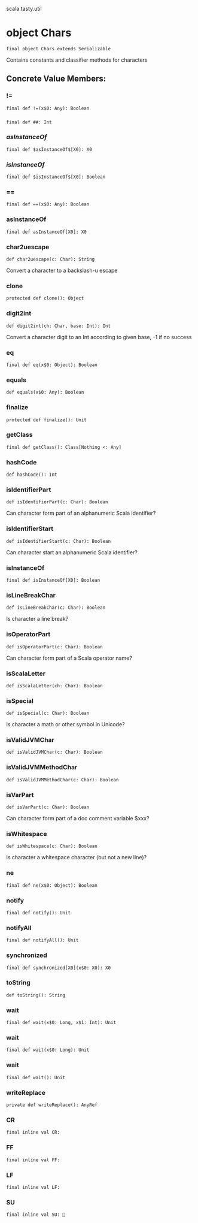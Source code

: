 scala.tasty.util
# object Chars

<pre><code class="language-scala" >final object Chars extends Serializable</pre></code>
Contains constants and classifier methods for characters

## Concrete Value Members:
### !=
<pre><code class="language-scala" >final def !=(x$0: Any): Boolean</pre></code>

### ##
<pre><code class="language-scala" >final def ##: Int</pre></code>

### $asInstanceOf$
<pre><code class="language-scala" >final def $asInstanceOf$[X0]: X0</pre></code>

### $isInstanceOf$
<pre><code class="language-scala" >final def $isInstanceOf$[X0]: Boolean</pre></code>

### ==
<pre><code class="language-scala" >final def ==(x$0: Any): Boolean</pre></code>

### asInstanceOf
<pre><code class="language-scala" >final def asInstanceOf[X0]: X0</pre></code>

### char2uescape
<pre><code class="language-scala" >def char2uescape(c: Char): String</pre></code>
Convert a character to a backslash-u escape

### clone
<pre><code class="language-scala" >protected def clone(): Object</pre></code>

### digit2int
<pre><code class="language-scala" >def digit2int(ch: Char, base: Int): Int</pre></code>
Convert a character digit to an Int according to given base,
-1 if no success

### eq
<pre><code class="language-scala" >final def eq(x$0: Object): Boolean</pre></code>

### equals
<pre><code class="language-scala" >def equals(x$0: Any): Boolean</pre></code>

### finalize
<pre><code class="language-scala" >protected def finalize(): Unit</pre></code>

### getClass
<pre><code class="language-scala" >final def getClass(): Class[Nothing <: Any]</pre></code>

### hashCode
<pre><code class="language-scala" >def hashCode(): Int</pre></code>

### isIdentifierPart
<pre><code class="language-scala" >def isIdentifierPart(c: Char): Boolean</pre></code>
Can character form part of an alphanumeric Scala identifier?

### isIdentifierStart
<pre><code class="language-scala" >def isIdentifierStart(c: Char): Boolean</pre></code>
Can character start an alphanumeric Scala identifier?

### isInstanceOf
<pre><code class="language-scala" >final def isInstanceOf[X0]: Boolean</pre></code>

### isLineBreakChar
<pre><code class="language-scala" >def isLineBreakChar(c: Char): Boolean</pre></code>
Is character a line break?

### isOperatorPart
<pre><code class="language-scala" >def isOperatorPart(c: Char): Boolean</pre></code>
Can character form part of a Scala operator name?

### isScalaLetter
<pre><code class="language-scala" >def isScalaLetter(ch: Char): Boolean</pre></code>

### isSpecial
<pre><code class="language-scala" >def isSpecial(c: Char): Boolean</pre></code>
Is character a math or other symbol in Unicode?

### isValidJVMChar
<pre><code class="language-scala" >def isValidJVMChar(c: Char): Boolean</pre></code>

### isValidJVMMethodChar
<pre><code class="language-scala" >def isValidJVMMethodChar(c: Char): Boolean</pre></code>

### isVarPart
<pre><code class="language-scala" >def isVarPart(c: Char): Boolean</pre></code>
Can character form part of a doc comment variable $xxx?

### isWhitespace
<pre><code class="language-scala" >def isWhitespace(c: Char): Boolean</pre></code>
Is character a whitespace character (but not a new line)?

### ne
<pre><code class="language-scala" >final def ne(x$0: Object): Boolean</pre></code>

### notify
<pre><code class="language-scala" >final def notify(): Unit</pre></code>

### notifyAll
<pre><code class="language-scala" >final def notifyAll(): Unit</pre></code>

### synchronized
<pre><code class="language-scala" >final def synchronized[X0](x$0: X0): X0</pre></code>

### toString
<pre><code class="language-scala" >def toString(): String</pre></code>

### wait
<pre><code class="language-scala" >final def wait(x$0: Long, x$1: Int): Unit</pre></code>

### wait
<pre><code class="language-scala" >final def wait(x$0: Long): Unit</pre></code>

### wait
<pre><code class="language-scala" >final def wait(): Unit</pre></code>

### writeReplace
<pre><code class="language-scala" >private def writeReplace(): AnyRef</pre></code>

### CR
<pre><code class="language-scala" >final inline val CR: </pre></code>

### FF
<pre><code class="language-scala" >final inline val FF: </pre></code>

### LF
<pre><code class="language-scala" >final inline val LF: 
</pre></code>

### SU
<pre><code class="language-scala" >final inline val SU: </pre></code>

